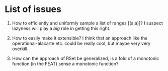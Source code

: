 # List of issues

1. How to efficiently and uniformly
   sample a list of ranges [(a,a)]?
   I suspect lazyness will play a _big_
   role in getting this right.

2. How to easily make it extensible?
   I think that an approach like the
   operational-alacarte etc. could
   be really cool, but maybe very very overkill.

3. How can the approach of RSet be generalized,
   is a fold of a monotonic function (in the FEAT)
   sense a monotonic function?

